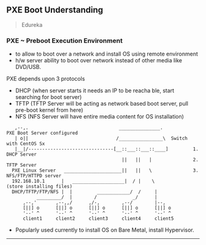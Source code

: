 
## PXE Boot Understanding

> Edureka

### PXE ~ Preboot Execution Environment

* to allow to boot over a network and install OS using remote environment
* h/w server ability to boot over network instead of other media like DVD/USB.

PXE depends upon 3 protocols
* DHCP (when server starts it needs an IP to be reacha ble, start searching for boot server)
* TFTP (TFTP Server will be acting as network based boot server, pull pre-boot kernel from here)
* NFS (NFS Server will have entire media content for OS installation)

```
   ,--,.                                 _______________.           PXE Boot Server configured
   | o||                                /________________\  Switch  with CentOS Sx
   |__|/-------------------------------[__::___::___::____]         1. DHCP Server
                                          ||   ||   |               2. TFTP Server
  PXE Linux Server   _____________________||   ||   \               3. NFS/FTP/HTTPD server
  192.168.10.1      |   ___________________|  / |    \              (store installing files)
  DHCP/TFTP/FTP/NFS |  |         ____________/  /     |
           _________/  |        /             _/      |
      ,--,'       ,--,,/      ,/-,        ,--/        |--,
      [||] o      [||] o      [||] o      [||] o      [||] o
      '--' ^      '--' ^      '--' ^      '--' ^      '--' ^
      client1     client2     client3     client4     client5

```

* Popularly used currently to install OS on Bare Metal, install Hypervisor.

---
